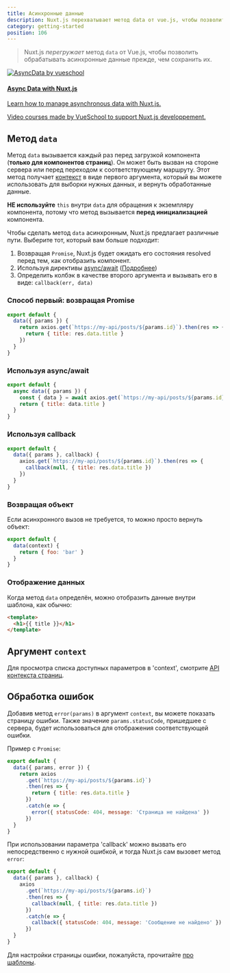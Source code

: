 ```yaml
---
title: Асинхронные данные
description: Nuxt.js перехватывает метод data от vue.js, чтобы позволить обрабатать асинхронные задачи прежде, чем установить data.
category: getting-started
position: 106
---
```


> Nuxt.js _перегружает_ метод `data` от Vue.js, чтобы позволить обрабатывать асинхронные данные прежде, чем сохранить их.

<div>
  <a href="http://vueschool.io/?friend=nuxt" target="_blank" class="Promote">
    <img src="/async-data-with-nuxtjs.png" srcset="/async-data-with-nuxtjs-2x.png 2x" alt="AsyncData by vueschool"/>
    <div class="Promote__Content">
      <h4 class="Promote__Content__Title">Async Data with Nuxt.js</h4>
      <p class="Promote__Content__Description">Learn how to manage asynchronous data with Nuxt.js.</p>
      <p class="Promote__Content__Signature">Video courses made by VueSchool to support Nuxt.js developpement.</p>
    </div>
  </a>
</div>

## Метод `data`

Метод `data` вызывается каждый раз перед загрузкой компонента (**только для компонентов страниц**). Он может быть вызван на стороне сервера или перед переходом к соответствующему маршруту. Этот метод получает [контекст](/api/context) в виде первого аргумента, который вы можете использовать для выборки нужных данных, и вернуть обработанные данные.

<div class="Alert Alert--orange">

**НЕ используйте** `this` внутри `data` для обращения к экземпляру компонента, потому что метод вызывается **перед инициализацией** компонента.

</div>

Чтобы сделать метод `data` асинхронным, Nuxt.js предлагает различные пути. Выберите тот, который вам больше подходит:

1. Возвращая `Promise`, Nuxt.js будет ожидать его состояния resolved перед тем, как отобразить компонент.
2. Используя директивы [async/await](https://github.com/lukehoban/ecmascript-asyncawait) ([Подробнее](https://zeit.co/blog/async-and-await))
3. Определить колбэк в качестве второго аргумента и вызывать его в виде: `callback(err, data)`

### Способ первый: возвращая Promise

```js
export default {
  data({ params }) {
    return axios.get(`https://my-api/posts/${params.id}`).then(res => {
      return { title: res.data.title }
    })
  }
}
```

### Используя async/await

```js
export default {
  async data({ params }) {
    const { data } = await axios.get(`https://my-api/posts/${params.id}`)
    return { title: data.title }
  }
}
```

### Используя callback

```js
export default {
  data({ params }, callback) {
    axios.get(`https://my-api/posts/${params.id}`).then(res => {
      callback(null, { title: res.data.title })
    })
  }
}
```

### Возвращая объект

Если асинхронного вызов не требуется, то можно просто вернуть объект:

```js
export default {
  data(context) {
    return { foo: 'bar' }
  }
}
```

### Отображение данных

Когда метод `data` определён, можно отобразить данные внутри шаблона, как обычно:

```html
<template>
  <h1>{{ title }}</h1>
</template>
```

## Аргумент `context`

Для просмотра списка доступных параметров в 'context', смотрите [API контекста страниц](/api/context).

## Обработка ошибок

Добавив метод `error(params)` в аргумент `context`, вы можете показать страницу ошибки. Также значение `params.statusCode`, пришедшее с сервера, будет использоваться для отображения соответствующей ошибки.

Пример с `Promise`:

```js
export default {
  data({ params, error }) {
    return axios
      .get(`https://my-api/posts/${params.id}`)
      .then(res => {
        return { title: res.data.title }
      })
      .catch(e => {
        error({ statusCode: 404, message: 'Страница не найдена' })
      })
  }
}
```

При использовании параметра 'callback' можно вызвать его непосредственно с нужной ошибкой, и тогда Nuxt.js сам вызовет метод `error`:

```js
export default {
  data({ params }, callback) {
    axios
      .get(`https://my-api/posts/${params.id}`)
      .then(res => {
        callback(null, { title: res.data.title })
      })
      .catch(e => {
        callback({ statusCode: 404, message: 'Сообщение не найдено' })
      })
  }
}
```

Для настройки страницы ошибки, пожалуйста, прочитайте [про шаблоны](/guide/views#error-page).
